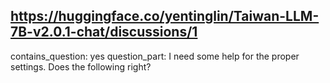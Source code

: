 ## https://huggingface.co/yentinglin/Taiwan-LLM-7B-v2.0.1-chat/discussions/1

contains_question: yes
question_part: I need some help for the proper settings. Does the following right?
